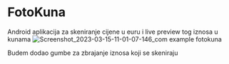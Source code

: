 # FotoKuna
Android aplikacija za skeniranje cijene u euru i live preview tog iznosa u kunama
![Screenshot_2023-03-15-11-01-07-146_com example fotokuna](https://user-images.githubusercontent.com/81571301/225275972-433cbcd2-95ef-4d84-be8c-03820b7b693a.jpg)

Budem dodao gumbe za zbrajanje iznosa koji se skeniraju
